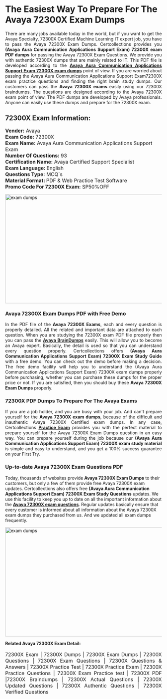 <h1>The Easiest Way To Prepare For The Avaya 72300X Exam Dumps</h1> <p style="text-align:justify">There are many jobs available today in the world, but if you want to get the Avaya Specialty, 72300X Certified Machine Learning IT expert job, you have to pass the Avaya 72300X Exam Dumps. Certcollections provides you <strong>(Avaya Aura Communication Applications Support Exam) 72300X exam PDF dumps</strong> for passing the Avaya 72300X Exam Questions. We provide you with authentic 72300X dumps that are mainly related to IT. This PDF file is developed according to the <a href="https://www.certsofficial.com/avaya/72300x-questions"><strong>Avaya Aura Communication Applications Support Exam 72300X exam dumps</strong></a> point of view. If you are worried about passing the Avaya Aura Communication Applications Support Exam72300X exam practice questions and finding the right brain study dumps. Our customers can pass the <strong>Avaya 72300X exams </strong>easily using our 72300X braindumps. The questions are designed according to the Avaya 72300X exam point of view. The PDF dumps are developed by Avaya professionals. Anyone can easily use these dumps and prepare for the 72300X exam.</p> <h2><strong>72300X Exam Information:</strong></h2> <p><span style="font-size:16px"><strong>Vender:</strong> Avaya<br /> <strong>Exam Code:</strong> 72300X<br /> <strong>Exam Name:</strong> Avaya Aura Communication Applications Support Exam<br /> <strong>Number Of Questions:</strong> 93<br /> <strong>Certification Name:</strong> Avaya Certified Support Specialist<br /> <strong>Exam Language: </strong>English<br /> <strong>Questions Type:</strong> MCQ`s<br /> <strong>Material Format: </strong>PDF & Web Practice Test Software<br /> <strong>Promo Code For 72300X Exam:</strong> SP50%OFF</span></p> <p><a href="https://www.certsofficial.com/avaya/72300x-questions" rel="no-follow"><img alt="exam dumps" src="https://www.certcollections.com/uploads/content/certsofficial.jpg" style="height:350px; width:750px" /></a></p> <h3><strong>Avaya 72300X Exam Dumps PDF with Free Demo</strong></h3> <p style="text-align:justify">In the PDF file of the <strong>Avaya 72300X Exams</strong>, each and every question is properly detailed. All the related and important data are attached to each question. When you are studying the 72300X exam PDF file properly then you can pass the <a href="https://www.certsofficial.com/avaya-dumps"><strong>Avaya BrainDumps</strong></a> easily. This will allow you to become an Avaya expert. Basically, the detail is used so that you can understand every question properly. Certcollections offers <strong>(Avaya Aura Communication Applications Support Exam) 72300X Exam Study Guide</strong> with a free demo. You can check out the demo before making a decision. The free demo facility will help you to understand the (Avaya Aura Communication Applications Support Exam) 72300X exam dumps properly before purchasing, whether you can purchase these dumps for the proper price or not. If you are satisfied, then you should buy these <strong>Avaya 72300X Exam Dumps</strong> properly.</p> <h3><strong>72300X PDF Dumps To Prepare For The Avaya Exams</strong></h3> <p style="text-align:justify">If you are a job holder, and you are busy with your job. And can't prepare yourself for the <strong>Avaya 72300X exam dumps</strong>, because of the difficult and inauthentic Avaya 72300X Certified exam dumps. In any case, Certcollections <strong><a href="https://www.certsofficial.com/">Practice Exam</a></strong> provides you with the perfect material to prepare yourself for the Avaya 72300X Exam Dumps question in an easy way. You can prepare yourself during the job because our <strong>(Avaya Aura Communication Applications Support Exam) 72300X exam study material</strong> is simple and easy to understand, and you get a 100% success guarantee on your First Try.</p> <h3><strong>Up-to-date Avaya 72300X Exam Questions PDF</strong></h3> <p>Today, thousands of websites provide <strong>Avaya 72300X Exam Dumps</strong> to their customers, but only a few of them provide free Avaya 72300X exam updates. Certcollections also offers free <strong>(Avaya Aura Communication Applications Support Exam) 72300X Exam Study Questions</strong> updates. We use this facility to keep you up to date on all the important information about the <a href="https://www.certsofficial.com/avaya/72300x-questions"><strong>Avaya 72300X exam questions</strong></a>. Regular updates basically ensure that every customer is informed about all information about the Avaya 72300X exam dumps they purchased from us. And we updated all exam dumps frequently.</p> <p><a href="https://www.certsofficial.com/avaya/72300x-questions"><img alt="exam dumps " src="https://www.certcollections.com/uploads/content/certsofficial2.jpg" style="height:350px; width:750px" /></a></p> <p style="text-align:justify"><span style="font-size:14px"><strong>Related Avaya 72300X Exam Detail:</strong></span><br /> <br /> <span style="font-size:16px">72300X Exam | 72300X Dumps | 72300X Exam Dumps | 72300X Questions | 72300X Exam Questions | 72300X Questions & Answers | 72300X Practice Test | 72300X Practice Exam | 72300X Practice Questions | 72300X Exam Practice test | 72300X PDF |72300X Braindumps | 72300X Actual Questions | 72300X Updated Questions | 72300X Authentic Questions | 72300X Verified Questions</span></p>
